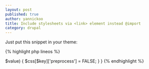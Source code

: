 ```yaml
---
layout: post
published: true
author: yannickoo
title: Include stylesheets via <link> element instead @import
category: drupal
---
```


Just put this snippet in your theme:

{% highlight php lineos %}
<?php

/**
 * Implements hook_css_alter().
 */
function NAME_css_alter(&$css) {
  foreach ($css as $key => $value) {
    $css[$key]['preprocess'] = FALSE;
  }
}
{% endhighlight %}
